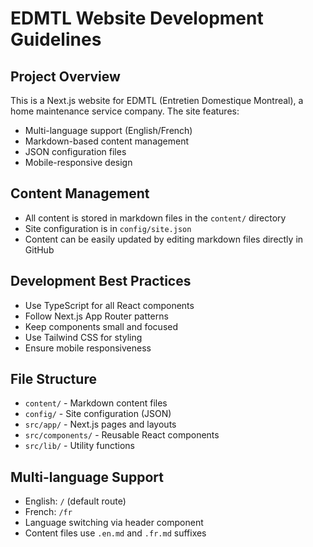 <!-- Use this file to provide workspace-specific custom instructions to Copilot. -->

# EDMTL Website Development Guidelines

## Project Overview
This is a Next.js website for EDMTL (Entretien Domestique Montreal), a home maintenance service company. The site features:
- Multi-language support (English/French)
- Markdown-based content management
- JSON configuration files
- Mobile-responsive design

## Content Management
- All content is stored in markdown files in the `content/` directory
- Site configuration is in `config/site.json`
- Content can be easily updated by editing markdown files directly in GitHub

## Development Best Practices
- Use TypeScript for all React components
- Follow Next.js App Router patterns
- Keep components small and focused
- Use Tailwind CSS for styling
- Ensure mobile responsiveness

## File Structure
- `content/` - Markdown content files
- `config/` - Site configuration (JSON)
- `src/app/` - Next.js pages and layouts
- `src/components/` - Reusable React components
- `src/lib/` - Utility functions

## Multi-language Support
- English: `/` (default route)
- French: `/fr`
- Language switching via header component
- Content files use `.en.md` and `.fr.md` suffixes

